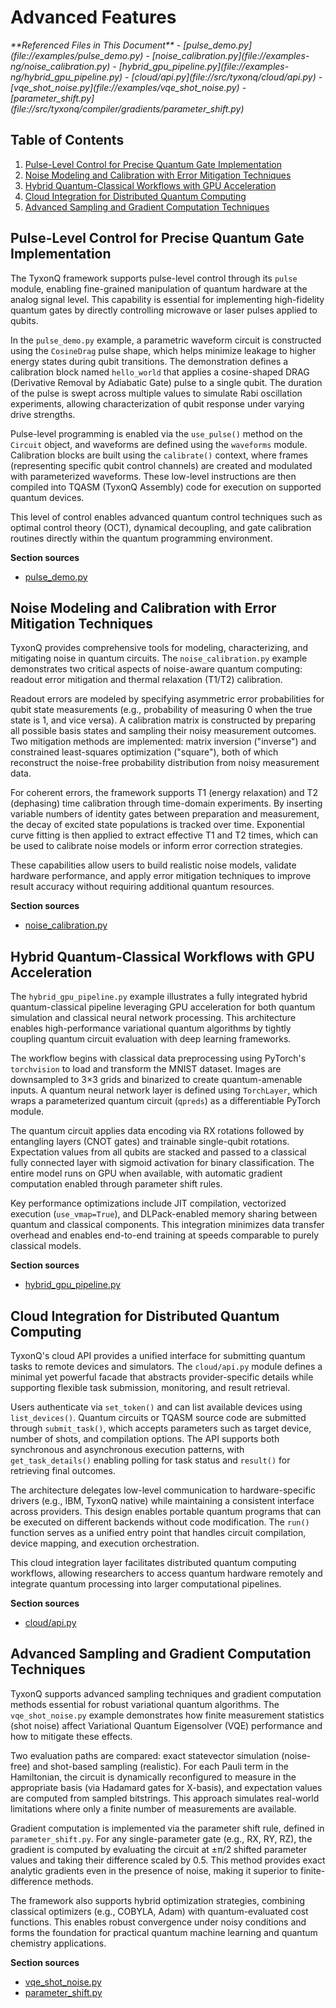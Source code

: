 # Advanced Features

<cite>
**Referenced Files in This Document**   
- [pulse_demo.py](file://examples/pulse_demo.py)
- [noise_calibration.py](file://examples-ng/noise_calibration.py)
- [hybrid_gpu_pipeline.py](file://examples-ng/hybrid_gpu_pipeline.py)
- [cloud/api.py](file://src/tyxonq/cloud/api.py)
- [vqe_shot_noise.py](file://examples/vqe_shot_noise.py)
- [parameter_shift.py](file://src/tyxonq/compiler/gradients/parameter_shift.py)
</cite>

## Table of Contents
1. [Pulse-Level Control for Precise Quantum Gate Implementation](#pulse-level-control-for-precise-quantum-gate-implementation)
2. [Noise Modeling and Calibration with Error Mitigation Techniques](#noise-modeling-and-calibration-with-error-mitigation-techniques)
3. [Hybrid Quantum-Classical Workflows with GPU Acceleration](#hybrid-quantum-classical-workflows-with-gpu-acceleration)
4. [Cloud Integration for Distributed Quantum Computing](#cloud-integration-for-distributed-quantum-computing)
5. [Advanced Sampling and Gradient Computation Techniques](#advanced-sampling-and-gradient-computation-techniques)

## Pulse-Level Control for Precise Quantum Gate Implementation

The TyxonQ framework supports pulse-level control through its `pulse` module, enabling fine-grained manipulation of quantum hardware at the analog signal level. This capability is essential for implementing high-fidelity quantum gates by directly controlling microwave or laser pulses applied to qubits.

In the `pulse_demo.py` example, a parametric waveform circuit is constructed using the `CosineDrag` pulse shape, which helps minimize leakage to higher energy states during qubit transitions. The demonstration defines a calibration block named `hello_world` that applies a cosine-shaped DRAG (Derivative Removal by Adiabatic Gate) pulse to a single qubit. The duration of the pulse is swept across multiple values to simulate Rabi oscillation experiments, allowing characterization of qubit response under varying drive strengths.

Pulse-level programming is enabled via the `use_pulse()` method on the `Circuit` object, and waveforms are defined using the `waveforms` module. Calibration blocks are built using the `calibrate()` context, where frames (representing specific qubit control channels) are created and modulated with parameterized waveforms. These low-level instructions are then compiled into TQASM (TyxonQ Assembly) code for execution on supported quantum devices.

This level of control enables advanced quantum control techniques such as optimal control theory (OCT), dynamical decoupling, and gate calibration routines directly within the quantum programming environment.

**Section sources**
- [pulse_demo.py](file://examples/pulse_demo.py#L30-L80)

## Noise Modeling and Calibration with Error Mitigation Techniques

TyxonQ provides comprehensive tools for modeling, characterizing, and mitigating noise in quantum circuits. The `noise_calibration.py` example demonstrates two critical aspects of noise-aware quantum computing: readout error mitigation and thermal relaxation (T1/T2) calibration.

Readout errors are modeled by specifying asymmetric error probabilities for qubit state measurements (e.g., probability of measuring 0 when the true state is 1, and vice versa). A calibration matrix is constructed by preparing all possible basis states and sampling their noisy measurement outcomes. Two mitigation methods are implemented: matrix inversion ("inverse") and constrained least-squares optimization ("square"), both of which reconstruct the noise-free probability distribution from noisy measurement data.

For coherent errors, the framework supports T1 (energy relaxation) and T2 (dephasing) time calibration through time-domain experiments. By inserting variable numbers of identity gates between preparation and measurement, the decay of excited state populations is tracked over time. Exponential curve fitting is then applied to extract effective T1 and T2 times, which can be used to calibrate noise models or inform error correction strategies.

These capabilities allow users to build realistic noise models, validate hardware performance, and apply error mitigation techniques to improve result accuracy without requiring additional quantum resources.

**Section sources**
- [noise_calibration.py](file://examples-ng/noise_calibration.py#L1-L214)

## Hybrid Quantum-Classical Workflows with GPU Acceleration

The `hybrid_gpu_pipeline.py` example illustrates a fully integrated hybrid quantum-classical pipeline leveraging GPU acceleration for both quantum simulation and classical neural network processing. This architecture enables high-performance variational quantum algorithms by tightly coupling quantum circuit evaluation with deep learning frameworks.

The workflow begins with classical data preprocessing using PyTorch's `torchvision` to load and transform the MNIST dataset. Images are downsampled to 3×3 grids and binarized to create quantum-amenable inputs. A quantum neural network layer is defined using `TorchLayer`, which wraps a parameterized quantum circuit (`qpreds`) as a differentiable PyTorch module.

The quantum circuit applies data encoding via RX rotations followed by entangling layers (CNOT gates) and trainable single-qubit rotations. Expectation values from all qubits are stacked and passed to a classical fully connected layer with sigmoid activation for binary classification. The entire model runs on GPU when available, with automatic gradient computation enabled through parameter shift rules.

Key performance optimizations include JIT compilation, vectorized execution (`use_vmap=True`), and DLPack-enabled memory sharing between quantum and classical components. This integration minimizes data transfer overhead and enables end-to-end training at speeds comparable to purely classical models.

**Section sources**
- [hybrid_gpu_pipeline.py](file://examples-ng/hybrid_gpu_pipeline.py#L1-L123)

## Cloud Integration for Distributed Quantum Computing

TyxonQ's cloud API provides a unified interface for submitting quantum tasks to remote devices and simulators. The `cloud/api.py` module defines a minimal yet powerful facade that abstracts provider-specific details while supporting flexible task submission, monitoring, and result retrieval.

Users authenticate via `set_token()` and can list available devices using `list_devices()`. Quantum circuits or TQASM source code are submitted through `submit_task()`, which accepts parameters such as target device, number of shots, and compilation options. The API supports both synchronous and asynchronous execution patterns, with `get_task_details()` enabling polling for task status and `result()` for retrieving final outcomes.

The architecture delegates low-level communication to hardware-specific drivers (e.g., IBM, TyxonQ native) while maintaining a consistent interface across providers. This design enables portable quantum programs that can be executed on different backends without code modification. The `run()` function serves as a unified entry point that handles circuit compilation, device mapping, and execution orchestration.

This cloud integration layer facilitates distributed quantum computing workflows, allowing researchers to access quantum hardware remotely and integrate quantum processing into larger computational pipelines.

**Section sources**
- [cloud/api.py](file://src/tyxonq/cloud/api.py#L1-L123)

## Advanced Sampling and Gradient Computation Techniques

TyxonQ supports advanced sampling techniques and gradient computation methods essential for robust variational quantum algorithms. The `vqe_shot_noise.py` example demonstrates how finite measurement statistics (shot noise) affect Variational Quantum Eigensolver (VQE) performance and how to mitigate these effects.

Two evaluation paths are compared: exact statevector simulation (noise-free) and shot-based sampling (realistic). For each Pauli term in the Hamiltonian, the circuit is dynamically reconfigured to measure in the appropriate basis (via Hadamard gates for X-basis), and expectation values are computed from sampled bitstrings. This approach simulates real-world limitations where only a finite number of measurements are available.

Gradient computation is implemented via the parameter shift rule, defined in `parameter_shift.py`. For any single-parameter gate (e.g., RX, RY, RZ), the gradient is computed by evaluating the circuit at ±π/2 shifted parameter values and taking their difference scaled by 0.5. This method provides exact analytic gradients even in the presence of noise, making it superior to finite-difference methods.

The framework also supports hybrid optimization strategies, combining classical optimizers (e.g., COBYLA, Adam) with quantum-evaluated cost functions. This enables robust convergence under noisy conditions and forms the foundation for practical quantum machine learning and quantum chemistry applications.

**Section sources**
- [vqe_shot_noise.py](file://examples/vqe_shot_noise.py#L1-L222)
- [parameter_shift.py](file://src/tyxonq/compiler/gradients/parameter_shift.py#L1-L38)